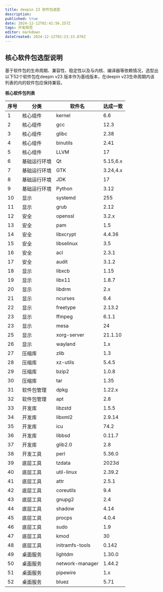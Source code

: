 ```yaml
---
title: deepin 23 软件包选型
description: 
published: true
date: 2024-12-12T02:41:56.257Z
tags: 开发规范
editor: markdown
dateCreated: 2024-12-12T02:23:15.876Z
---
```


## 核心软件包选型说明

基于软件包的生命周期、兼容性、稳定性以及与内核、编译器等依赖情况，选型出以下52个软件包在deepin v23 版本作为基线版本，在deepin v23生命周期内该列表的内的软件包应保持兼容。



**核心软件包列表**

| 序号 | 分类         | 软件名          | 达成一致 |
| ---- | ------------ | --------------- | -------- |
| 1    | 核心组件     | kernel          | 6.6      |
| 2    | 核心组件     | gcc             | 12.3     |
| 3    | 核心组件     | glibc           | 2.38     |
| 4    | 核心组件     | binutils        | 2.41     |
| 5    | 核心组件     | LLVM            | 17       |
| 6    | 基础运行环境 | Qt              | 5.15,6.x |
| 7    | 基础运行环境 | GTK             | 3.24,4.x |
| 8    | 基础运行环境 | JDK             | 17       |
| 9    | 基础运行环境 | Python          | 3.12     |
| 10   | 显示         | systemd         | 255      |
| 11   | 显示         | grub            | 2.12     |
| 12   | 安全         | openssl         | 3.2.x    |
| 13   | 安全         | pam             | 1.5      |
| 14   | 安全         | libxcrypt       | 4.4.36   |
| 15   | 安全         | libselinux      | 3.5      |
| 16   | 安全         | acl             | 2.3.1    |
| 17   | 安全         | audit           | 3.1.2    |
| 18   | 显示         | libxcb          | 1.15     |
| 19   | 显示         | libx11          | 1.8.7    |
| 20   | 显示         | libdrm          | 2.x      |
| 21   | 显示         | ncurses         | 6.4      |
| 22   | 显示         | freetype        | 2.13.2   |
| 23   | 显示         | ffmpeg          | 6.1.1    |
| 23   | 显示         | mesa            | 24       |
| 25   | 显示         | xorg-server     | 21.1.10  |
| 26   | 显示         | wayland         | 1.x       |
| 27   | 压缩库       | zlib            | 1.3      |
| 28   | 压缩库       | xz-utils        | 5.4.5    |
| 29   | 压缩库       | bzip2           | 1.0.8    |
| 30   | 压缩库       | tar             | 1.35     |
| 31   | 软件包管理   | dpkg            | 1.22.x   |
| 32   | 软件包管理   | apt             | 2.8      |
| 33   | 开发库       | libzstd         | 1.5.5    |
| 34   | 开发库       | libxml2         | 2.9.14   |
| 35   | 开发库       | icu             | 74.2     |
| 36   | 开发库       | libbsd          | 0.11.7   |
| 37   | 开发库       | glib2.0         | 2.8      |
| 38   | 开发工具     | perl            | 5.36.0   |
| 39   | 底层工具     | tzdata          | 2023d    |
| 40   | 底层工具     | util-linux      | 2.39.2   |
| 41   | 底层工具     | attr            | 2.5.1    |
| 42   | 底层工具     | coreutils       | 9.4      |
| 43   | 底层工具     | gnupg2          | 2.4      |
| 44   | 底层工具     | shadow          | 4.14     |
| 45   | 底层工具     | procps          | 4.0.4    |
| 46   | 底层工具     | sudo            | 1.9      |
| 47   | 底层工具     | kmod            | 30       |
| 48   | 底层工具     | initramfs-tools | 0.142    |
| 49   | 桌面服务     | lightdm         | 1.30.0   |
| 50   | 桌面服务     | network-manager | 1.44.2   |
| 51   | 桌面服务     | pipewire        | 1.x      |
| 52   | 桌面服务     | bluez           | 5.71     |